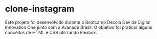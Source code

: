 # clone-instagram
Este projeto foi desenvolvido durante o Bootcamp Decola Dev da Digital Innovation One junto com a Avanade Brasil. O objetivo foi praticar alguns conceitos de HTML e CSS utilizando Flexbox.
